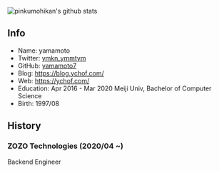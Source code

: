 ![pinkumohikan's github stats](https://github-readme-stats.vercel.app/api?username=yamamoto7&count_private=true&show_icons=true&theme=buefy)

## Info
- Name: yamamoto  
- Twitter: [ymkn_ymmtym](https://twitter.com/ymkn_ymmtym)  
- GitHub: [yamamoto7](https://github.com/yamamoto7)  
- Blog: https://blog.ychof.com/  
- Web: https://ychof.com/  
- Education: Apr 2016 - Mar 2020 Meiji Univ, Bachelor of Computer Science  
- Birth: 1997/08  
  
## History  
### ZOZO Technologies (2020/04 ~)
Backend Engineer  
